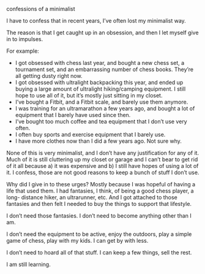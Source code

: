 confessions of a minimalist

I have to confess that in recent years, I’ve often lost my minimalist way.

The reason is that I get caught up in an obsession, and then I let myself give
in to impulses.

For example:

* I got obsessed with chess last year, and bought a new chess set, a tournament set, and an embarrassing number of chess books. They’re all getting dusty right now.
* I got obsessed with ultralight backpacking this year, and ended up buying a large amount of ultralight hiking/camping equipment. I still hope to use all of it, but it’s mostly just sitting in my closet.
* I’ve bought a Fitbit, and a Fitbit scale, and barely use them anymore.
* I was training for an ultramarathon a few years ago, and bought a lot of equipment that I barely have used since then.
* I’ve bought too much coffee and tea equipment that I don’t use very often.
* I often buy sports and exercise equipment that I barely use.
* I have more clothes now than I did a few years ago. Not sure why.

None of this is very minimalist, and I don’t have any justification for any of
it. Much of it is still cluttering up my closet or garage and I can’t bear to
get rid of it all because a) it was expensive and b) I still have hopes of
using a lot of it. I confess, those are not good reasons to keep a bunch of
stuff I don’t use.

Why did I give in to these urges? Mostly because I was hopeful of having a life
that used them. I had fantasies, I think, of being a good chess player, a long-
distance hiker, an ultrarunner, etc. And I got attached to those fantasies and
then felt I needed to buy the things to support that lifestyle.

I don’t need those fantasies. I don’t need to become anything other than I am.

I don’t need the equipment to be active, enjoy the outdoors, play a simple game
of chess, play with my kids. I can get by with less.

I don’t need to hoard all of that stuff. I can keep a few things, sell the
rest.

I am still learning.
